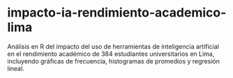 # impacto-ia-rendimiento-academico-lima
Análisis en R del impacto del uso de herramientas de inteligencia artificial en el rendimiento académico de 384 estudiantes universitarios en Lima, incluyendo gráficas de frecuencia, histogramas de promedios y regresión lineal.
